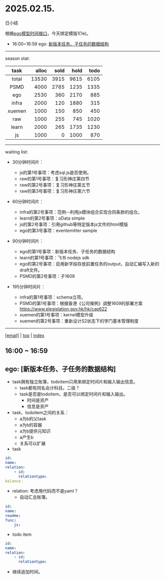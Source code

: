 # 2025.02.15.
日小结

<a id="top"></a>
根据[ego模型时间接口](https://gitee.com/hyg/blog/blob/master/timeflow.md)，今天绑定模版1(1e)。

<a id="index"></a>
- 16:00~16:59	ego: [新版本任务、子任务的数据结构](#20250215160000)

---
season stat:

| task | alloc | sold | hold | todo |
| :---: | ---: | ---: | ---: | ---: |
| total | 13530 | 3915 | 9615 | 6105 |
| PSMD | 4000 | 2765 | 1235 | 1335 |
| ego | 2530 | 360 | 2170 | 885 |
| infra | 2000 | 120 | 1880 | 315 |
| xuemen | 1000 | 150 | 850 | 450 |
| raw | 1000 | 255 | 745 | 1020 |
| learn | 2000 | 265 | 1735 | 1230 |
| js | 1000 | 0 | 1000 | 870 |

---
waiting list:


- 30分钟时间片：
  - js的第1号事项：考虑sql.js是否使用。
  - raw的第1号事项：复习形神庄第四节
  - raw的第2号事项：复习形神庄第五节
  - raw的第3号事项：复习形神庄第六节

- 60分钟时间片：
  - infra的第2号事项：范例--利用js模块组合实现合同条款的组合。
  - learn的第2号事项：oData simple
  - js的第2号事项：引用github等特定版本js文件的html模版
  - ego的第3号事项：eventemitter sample

- 90分钟时间片：
  - ego的第1号事项：新版本任务、子任务的数据结构
  - learn的第1号事项：飞书 nodejs sdk
  - ego的第2号事项：启用新字段存放前置任务的output，自动汇编写入新的draft文件。
  - PSMD的第2号事项：子1609

- 195分钟时间片：
  - infra的第1号事项：schema立项。
  - PSMD的第1号事项：根据香港《公司條例》调整1609的部署方案 https://www.elegislation.gov.hk/hk/cap622
  - xuemen的第1号事项：kernel模型升级
  - xuemen的第2号事项：重新设计S2状态下的学门基本管理制度

---
<a href="mailto:huangyg@mars22.com?subject=关于2025.02.15.[新版本任务、子任务的数据结构]任务&body=日期: 2025.02.15.%0D%0A序号: 5%0D%0A手稿:../../draft/2025/20250215.01.md%0D%0A---请勿修改邮件主题及以上内容 从下一行开始写您的想法---%0D%0A">[email]</a> | [top](#top) | [index](#index)
<a id="20250215160000"></a>
## 16:00 ~ 16:59
## ego: [新版本任务、子任务的数据结构]

- task拥有独立账簿，todoitem只用来绑定时间片和输入输出信息。
    - task都有同名会计科目。二级？
    - task是否是todoitem，是否可以绑定时间片和输入输出。
        - 时间是资产
        - 信息是资产
- task、todoitem之间的关系：
    - a为b的父task
    - a为b的容器
    - a为b提供元知识
    - a产生b
    - 关系可以扩展
- task
```yaml
id:
name:
relation:
    - id:
      relationtype:
balance：


```
- relation: 考虑用代码而不是yaml？
    - 自动汇总账簿。
```yaml
id:
name:
readme: 
func:
    js:
```

- todo item
```yaml
id:
name:
relation:
    - id:
      relationtype:
```

- 继续追加时间。